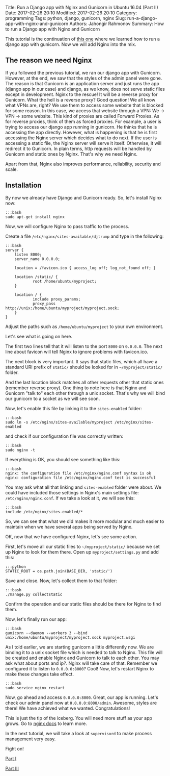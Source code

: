 Title: Run a Django app with Nginx and Gunicorn in Ubuntu 16.04 (Part II)
Date: 2017-02-26 20:10
Modified: 2017-02-26 20:10
Category: programming
Tags: python, django, gunicorn, nginx
Slug: run-a-django-app-with-nginx-and-gunicorn
Authors: Jahongir Rahmonov
Summary: How to run a Django app with Nginx and Gunicorn

This tutorial is the continuation of [this one](http://rahmonov.me/posts/run-a-django-app-with-gunicorn-in-ubuntu-16-04/) where we learned
how to run a django app with gunicorn. Now we will add Nginx into the mix.

The reason we need Nginx
------------------------
If you followed the previous tutorial, we ran our django app with Gunicorn. However, at the end, we saw that the styles of the admin
panel were gone. The reason is that Gunicorn is an application server and just runs the app (django app in our case) and django, as we know,
does not serve static files except in development. Nginx to the rescue! It will be a reverse proxy for Gunicorn. What the hell is a reverse proxy?
Good question! We all know what VPNs are, right? We use them to access some website that is blocked for some reason. In this case, we access
that website through a VPN: We -> VPN -> some website. This kind of proxies are called Forward Proxies. As for reverse proxies, think of
them as forced proxies. For example, a user is trying to access our django app running in gunicorn. He thinks that he is accessing the app directly.
However, what is happening is that he is first accessing the Nginx server which decides what to do next. If the user is accessing a static file,
the Nginx server will serve it itself. Otherwise, it will redirect it to Gunicorn. In plain terms, http requests will be handled by
Gunicorn and static ones by Nginx. That's why we need Nginx.
 
Apart from that, Nginx also improves performance, reliability, security and scale.


Installation
------------
By now we already have Django and Gunicorn ready. So, let's install Nginx now:

    :::bash
    sudo apt-get install nginx

Now, we will configure Nginx to pass traffic to the process.

Create a file `/etc/nginx/sites-available/djtrump` and type in the following:
    
    :::bash
    server {
        listen 8000;
        server_name 0.0.0.0;

        location = /favicon.ico { access_log off; log_not_found off; }

        location /static/ {
                root /home/ubuntu/myproject;
        }

        location / {
                include proxy_params;
                proxy_pass http://unix:/home/ubuntu/myproject/myproject.sock;
        }
    }

Adjust the paths such as `/home/ubuntu/myproject` to your own environment.

Let's see what is going on here.

The first two lines tell that it will listen to the port `8000` on `0.0.0.0`. The next line about favicon will tell Nginx to ignore
problems with favicon.ico.

The next block is very important. It says that static files, which all have a standard URI prefix of `static/` should be looked for in
`~/myproject/static/` folder.
 
And the last location block matches all other requests other that static ones (remember reverse proxy). One thing to note here is that Nginx and Gunicorn "talk to" 
each other through a unix socket. That's why we will bind our gunicorn to a socket as we will see soon.
  
Now, let's enable this file by linking it to the `sites-enabled` folder:
  
    :::bash
    sudo ln -s /etc/nginx/sites-available/myproject /etc/nginx/sites-enabled
      
and check if our configuration file was correctly written:

    :::bash
    sudo nginx -t
    
If everything is OK, you should see something like this:

    :::bash
    nginx: the configuration file /etc/nginx/nginx.conf syntax is ok
    nginx: configuration file /etc/nginx/nginx.conf test is successful

You may ask what all that linking and `sites-enabled` folder were about. We could have included those settings in Nginx's main settings file:
`/etc/nginx/nginx.conf`. If we take a look at it, we will see this:

    :::bash
    include /etc/nginx/sites-enabled/*
    
So, we can see that what we did makes it more modular and much easier to maintain when we have several apps being served by Nginx.

OK, now that we have configured Nginx, let's see some action.

First, let's move all our static files to `~/myproject/static/` because we set up Nginx to look for them there.
Open up `myproject/settings.py` and add this:
 
 
    :::python
    STATIC_ROOT = os.path.join(BASE_DIR, 'static/')
     
     
Save and close. Now, let's collect them to that folder:

    :::bash
    ./manage.py collectstatic
    
Confirm the operation and our static files should be there for Nginx to find them.

Now, let's finally run our app:
 
    :::bash
    gunicorn --daemon --workers 3 --bind unix:/home/ubuntu/myproject/myproject.sock myproject.wsgi

As I told earlier, we are starting gunicorn a little differently now. We are binding it to a unix socket file which is needed to talk
to Nginx. This file will be created and enable Nginx and Gunicorn to talk to each other. You may ask what about ports and ip?.
Nginx will take care of that. Remember we configured it to listen to `0.0.0.0:8000`? Cool! Now, let's restart Nginx to make these changes
take effect.

    :::bash
    sudo service nginx restart

Now, go ahead and access `0.0.0.0:8000`. Great, our app is running. Let's check our admin panel now at `0.0.0.0:8000/admin`. Awesome,
styles are there! We have achieved what we wanted. Congratulations!

This is just the tip of the iceberg. You will need more stuff as your app grows. Go to [nginx docs](https://nginx.org/en/docs/) to learn more.

In the next tutorial, we will take a look at `supervisord` to make process management very easy.

Fight on!

[Part I](http://rahmonov.me/posts/run-a-django-app-with-gunicorn-in-ubuntu-16-04/)

[Part III](http://rahmonov.me/posts/run-a-django-app-with-nginx-gunicorn-and-supervisor/)
 